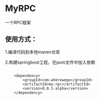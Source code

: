 # MyRPC
一个RPC框架
## 使用方式：

1.编译代码到本地maven仓库

2.构建springboot工程，在pom文件中加入依赖
```

    <dependency>
        <groupId>com.wherewego</groupId>
        <artifactId>my-rpc</artifactId>
        <version>0.0.1-alpha</version>
    </dependency>
```
